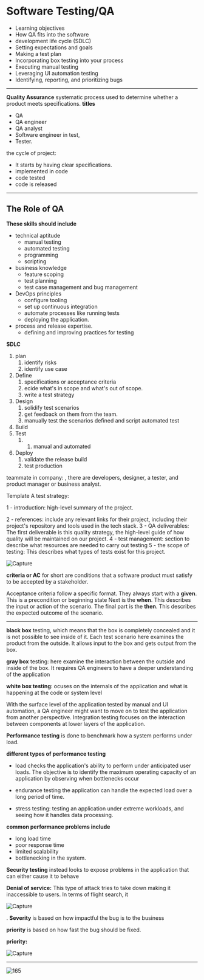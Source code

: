 #  Software Testing/QA

* Learning objectives
* How QA fits into the software
* development life cycle (SDLC)
* Setting expectations and goals
* Making a test plan
* Incorporating box testing into your process
* Executing manual testing
* Leveraging UI automation testing
* Identifying, reporting, and prioritizing bugs
---
**Quality Assurance** systematic process used to determine whether a product meets specifications.
 **titles** 
*  QA
*  QA engineer 
*  QA analyst
*  Software engineer in test,
*  Tester.

the cycle of project:
* It starts by having clear specifications.
* implemented in code
*  code tested
*  code is released
---------
## The Role of QA


**These skills should include**
* technical aptitude
  * manual testing
  * automated testing
  *  programming 
  *  scripting
* business knowledge
  * feature scoping
  *  test planning
  *  test case management and bug management
* DevOps principles
  * configure tooling
  * set up continuous integration
  * automate processes like running tests
  * deploying the application.
* process and release expertise.
  * defining and improving practices for testing 


**SDLC** 
1. plan
   1. identify risks
   2. identify use case
2. Define
   1. specifications or acceptance criteria
   2. ecide what's in scope and what's out of scope.
   3. write a test strategy
3. Design
   1. solidify test scenarios
   2. get feedback on them from the team.
   3. manually test the scenarios defined and script automated test
4. Build 
5. Test
   1.   1. manual and automated
6. Deploy
   1. validate the release build
   2. test production

teammate in company:
, there are developers, designer, a tester, and product manager or business analyst.
   

Template  A test strategy:

1 - introduction:
high-level summary of the project.

2 - references:
include any relevant links for their project, including their project's repository and tools used in the tech stack.
3 - QA deliverables:
The first deliverable is this quality strategy, the high-level guide of how quality will be maintained on our project.
4 - test management:
 section to describe what resources are needed to carry out testing
 5 - the scope of testing:
  This describes what types of tests exist for this project.

  ![Capture](https://user-images.githubusercontent.com/70604321/163689216-cd3ff790-664e-4700-9fc2-34cb2aa1fcc8.PNG)


**criteria or AC** for short are conditions that a software product must satisfy to be accepted by a stakeholder.

 Acceptance criteria follow a specific format. They always start with a **given**. This is a precondition or beginning state Next is the **when**. This describes the input or action of the scenario. The final part is the **then**. This describes the expected outcome of the scenario.

 ---

**black box** testing, which means that the box is completely concealed and it is not possible to see inside of it. Each test scenario here examines the product from the outside. It allows input to the box and gets output from the box.

**gray box** testing:
here examine the interaction between the outside and inside of the box. It requires QA engineers to have a deeper understanding of the application


**white box testing**:
ocuses on the internals of the application and what is happening at the code or system level

With the surface level of the application tested by manual and UI automation, a QA engineer might want to move on to test the application from another perspective. Integration testing focuses on the interaction between components at lower layers of the application. 

 **Performance testing** is done to benchmark how a system performs under load.

 **different types of performance testing**
 * load
checks the application's ability to perform under anticipated user loads. The objective is to identify the maximum operating capacity of an application by observing when bottlenecks occur


* endurance testing
the application can handle the expected load over a long period of time.

* stress testing:
 testing an application under extreme workloads, and seeing how it handles data processing. 


**common performance problems include**
* long load time
*  poor response time
*  limited scalability 
*  bottlenecking in the system.

 **Security testing** instead looks to expose problems in the application that can either cause it to behave

 **Denial of service:**
 This type of attack tries to take down making it inaccessible to users. In terms of flight search, it


 ![Capture](https://user-images.githubusercontent.com/70604321/163692261-621e7693-bc01-4529-b4fc-36158b04c5fe.PNG)

. **Severity** is based on how impactful the bug is to the business

**priority** is based on how fast the bug should be fixed.


 **priority:**

![Capture](https://user-images.githubusercontent.com/70604321/163692369-47658348-7457-43d4-bd8e-22d534cd69a8.PNG)

---
![165](https://user-images.githubusercontent.com/70604321/163693204-e38131be-2cb3-47c8-9c55-3777084aa68d.png)
